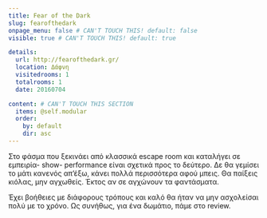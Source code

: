 ```yaml
---
title: Fear of the Dark
slug: fearofthedark
onpage_menu: false # CAN'T TOUCH THIS! default: false
visible: true # CAN'T TOUCH THIS! default: true

details:
  url: http://fearofthedark.gr/
  location: Δάφνη
  visitedrooms: 1
  totalrooms: 1
  date: 20160704

content: # CAN'T TOUCH THIS SECTION
  items: @self.modular
  order:
    by: default
    dir: asc
---
```


Στο φάσμα που ξεκινάει από κλασσικά escape room και καταλήγει σε εμπειρία- show- performance είναι σχετικά προς το δεύτερο. Δε θα γεμίσει το μάτι κανενός απ’έξω, κάνει πολλά περισσότερα αφού μπεις.
Θα παίξεις κιόλας, μην αγχωθείς. Έκτος αν σε αγχώνουν τα φαντάσματα.

Έχει βοήθειες με διάφορους τρόπους και καλό θα ήταν να μην ασχολείσαι πολύ με το χρόνο. Ως συνήθως, για ένα δωμάτιο, πάμε στο review.
